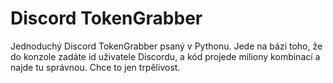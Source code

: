 # Discord TokenGrabber
Jednoduchý Discord TokenGrabber psaný v Pythonu.
Jede na bázi toho, že do konzole zadáte id uživatele Discordu, a kód projede miliony kombinací a najde tu správnou.
Chce to jen trpělivost.
